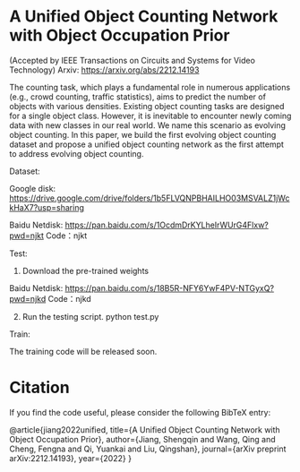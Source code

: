 # A Unified Object Counting Network with Object Occupation Prior 

(Accepted by IEEE Transactions on Circuits and Systems for Video Technology)
Arxiv: https://arxiv.org/abs/2212.14193


The counting task, which plays a fundamental role in numerous applications (e.g., crowd counting, traffic statistics), aims to predict the number of objects with various densities. Existing object counting tasks are designed for a single object class. However, it is inevitable to encounter newly coming data with new classes in our real world. We name this scenario as evolving object counting. In this paper, we build the first evolving object counting dataset and propose a unified object counting network as the first attempt to address evolving object counting.

Dataset: 

Google disk: https://drive.google.com/drive/folders/1b5FLVQNPBHAILHO03MSVALZ1jWckHaX7?usp=sharing

Baidu Netdisk:  https://pan.baidu.com/s/1OcdmDrKYLheIrWUrG4Flxw?pwd=njkt 
Code：njkt 

Test:

1. Download the pre-trained weights 

Baidu Netdisk: https://pan.baidu.com/s/18B5R-NFY6YwF4PV-NTGyxQ?pwd=njkd 
Code：njkd 

2. Run the testing script.
python test.py 



Train:

The training code will be released soon.

# Citation
If you find the code useful, please consider the following BibTeX entry:

@article{jiang2022unified,
  title={A Unified Object Counting Network with Object Occupation Prior},
  author={Jiang, Shengqin and Wang, Qing and Cheng, Fengna and Qi, Yuankai and Liu, Qingshan},
  journal={arXiv preprint arXiv:2212.14193},
  year={2022}
}













